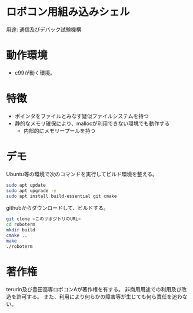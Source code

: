 # ロボコン用組み込みシェル

用途: 通信及びデバック試験機構

# 動作環境
* c99が動く環境。

# 特徴

* ポインタをファイルとみなす疑似ファイルシステムを持つ
* 静的なメモリ確保により、mallocが利用できない環境でも動作する
  + 内部的にメモリープールを持つ
# デモ

Ubuntu等の環境で次のコマンドを実行してビルド環境を整える。
```bash
sudo apt update
sudo apt upgrade -y
sudo apt install build-essential git cmake
```

githubからダウンロードして、ビルドする。
```bash
git clone <このリポジトリのURL>
cd roboterm
mkdir build
cmake ..
make
./roboterm
```

# 著作権

terurin及び豊田高専ロボコンAが著作権を有する。
非商用用途での利用及び改造を許可する。
また、利用により何らかの障害等が生じても何ら責任を追わない。